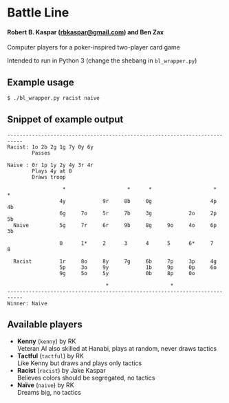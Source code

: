 # Battle Line
#### Robert B. Kaspar (rbkaspar@gmail.com) and Ben Zax

Computer players for a poker-inspired two-player card game

Intended to run in Python 3 (change the shebang in `bl_wrapper.py`)

## Example usage
    $ ./bl_wrapper.py racist naive

## Snippet of example output
    ---------------------------------------------------------------------------
    Racist: 1o 2b 2g 1g 7y 0y 6y
            Passes
    
    Naive : 0r 1p 1y 2y 4y 3r 4r
            Plays 4y at 0
            Draws troop
    
                      *                    *      *                    *      *
                     4y            9r     8b     0g                   4p     4b
                     6g     7o     5r     7b     3g            2o     2p     5b
      Naive          5g     7r     6r     9b     8g     9o     4o     6p     3b
                     
                     0      1*     2      3      4      5      6*     7      8 
                     
      Racist         1r     8o     8y     7g     6b     7p     3p     4g       
                     5p     3o     9y            1b     9p     0p     6o       
                     9g     5o     5y            0b     8p     0o              
                                                                               
                                    *                    *                     
    ---------------------------------------------------------------------------
    Winner: Naive

## Available players
* **Kenny** (`kenny`) by RK<br>
  Veteran AI also skilled at Hanabi, plays at random, never draws tactics
* **Tactful** (`tactful`) by RK<br>
  Like Kenny but draws and plays only tactics
* **Racist** (`racist`) by Jake Kaspar<br>
  Believes colors should be segregated, no tactics
* **Naïve** (`naive`) by RK<br>
  Dreams big, no tactics
